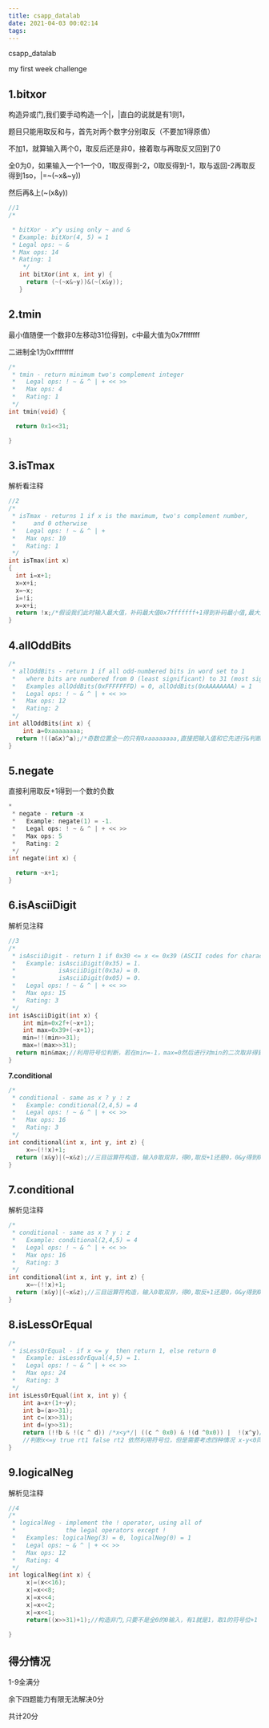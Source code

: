 ```yaml
---
title: csapp_datalab
date: 2021-04-03 00:02:14
tags:
---
```


csapp_datalab

my first week challenge

## 1.bitxor

构造异或门,我们要手动构造一个|，|直白的说就是有1则1，

题目只能用取反和与，首先对两个数字分别取反（不要加1得原值）

不加1，就算输入两个0，取反后还是非0，接着取与再取反又回到了0

全0为0，如果输入一个1一个0，1取反得到-2，0取反得到-1，取与返回-2再取反得到1so，|=~(~x&~y))

然后再&上(~(x&y))

```c
//1
/* 

 * bitXor - x^y using only ~ and & 
 * Example: bitXor(4, 5) = 1
 * Legal ops: ~ &
 * Max ops: 14
 * Rating: 1
    */
   int bitXor(int x, int y) {
     return (~(~x&~y))&(~(x&y));
   }
```

## 2.tmin

最小值随便一个数非0左移动31位得到，c中最大值为0x7fffffff

二进制全1为0xffffffff

```c
/* 
 * tmin - return minimum two's complement integer 
 *   Legal ops: ! ~ & ^ | + << >>
 *   Max ops: 4
 *   Rating: 1
 */
int tmin(void) {

  return 0x1<<31;

}
```

## 3.isTmax

解析看注释

```c
//2
/*
 * isTmax - returns 1 if x is the maximum, two's complement number,
 *     and 0 otherwise 
 *   Legal ops: ! ~ & ^ | +
 *   Max ops: 10
 *   Rating: 1
 */
int isTmax(int x) 
{
  int i=x+1;
  x=x+i;
  x=~x;
  i=!i;
  x=x+i;
  return !x;/*假设我们此时输入最大值，补码最大值0x7fffffff+1得到补码最小值,最大加最小得到-1，接着取反得0，对i取非得到0，相加得到0，结果取非得到1*/
}
```

## 4.allOddBits

```c
/* 
 * allOddBits - return 1 if all odd-numbered bits in word set to 1
 *   where bits are numbered from 0 (least significant) to 31 (most significant)
 *   Examples allOddBits(0xFFFFFFFD) = 0, allOddBits(0xAAAAAAAA) = 1
 *   Legal ops: ! ~ & ^ | + << >>
 *   Max ops: 12
 *   Rating: 2
 */
int allOddBits(int x) {
	int a=0xaaaaaaaa;
  return !((a&x)^a);/*奇数位置全一的只有0xaaaaaaaa,直接把输入值和它先进行&判断排除0xffffffff最后在进行异或判断*/
}
```

## 5.negate

直接利用取反+1得到一个数的负数

```c
* 
 * negate - return -x 
 *   Example: negate(1) = -1.
 *   Legal ops: ! ~ & ^ | + << >>
 *   Max ops: 5
 *   Rating: 2
 */
int negate(int x) {

  return ~x+1;
}
```

## 6.isAsciiDigit

解析见注释

```C
//3
/* 
 * isAsciiDigit - return 1 if 0x30 <= x <= 0x39 (ASCII codes for characters '0' to '9')
 *   Example: isAsciiDigit(0x35) = 1.
 *            isAsciiDigit(0x3a) = 0.
 *            isAsciiDigit(0x05) = 0.
 *   Legal ops: ! ~ & ^ | + << >>
 *   Max ops: 15
 *   Rating: 3
 */
int isAsciiDigit(int x) {
	int min=0x2f+(~x+1);
	int max=0x39+(~x+1);
	min=!!(min>>31);
	max=!(max>>31);
  return min&max;//利用符号位判断，若在min=-1，max=0然后进行对min的二次取非得到1，max取非得到1，二者取&；大于9的min=-1，max=-1运算后得0，小于0的min=0，max=0运算还是0
}
```

**7.conditional**



```c
/* 
 * conditional - same as x ? y : z 
 *   Example: conditional(2,4,5) = 4
 *   Legal ops: ! ~ & ^ | + << >>
 *   Max ops: 16
 *   Rating: 3
 */
int conditional(int x, int y, int z) {	
	 x=~(!!x)+1;
  return (x&y)|(~x&z);//三目运算符构造，输入0取双非，得0,取反+1还是0，0&y得到0，~0&z得到z；输入非0，取双非得1，取反加一得-1，~-1&z=0，-1&y=y
}
```

## 7.conditional

解析见注释

```C
/* 
 * conditional - same as x ? y : z 
 *   Example: conditional(2,4,5) = 4
 *   Legal ops: ! ~ & ^ | + << >>
 *   Max ops: 16
 *   Rating: 3
 */
int conditional(int x, int y, int z) {	
	 x=~(!!x)+1;
  return (x&y)|(~x&z);//三目运算符构造，输入0取双非，得0,取反+1还是0，0&y得到0，~0&z得到z；输入非0，取双非得1，取反加一得-1，~-1&z=0，-1&y=y
}
```

## 8.isLessOrEqual

```C
/* 
 * isLessOrEqual - if x <= y  then return 1, else return 0 
 *   Example: isLessOrEqual(4,5) = 1.
 *   Legal ops: ! ~ & ^ | + << >>
 *   Max ops: 24
 *   Rating: 3
 */
int isLessOrEqual(int x, int y) {
	int a=x+(1+~y);
	int b=(a>>31);
	int c=(x>>31);
	int d=(y>>31);
	return (!!b & !(c ^ d)) /*x<y*/| ((c ^ 0x0) & !(d ^0x0)) |  !(x^y)/*x=y*/ & !(!(y << 1) & (y ^0x0));
	//判断x<=y true rt1 false rt2 依然利用符号位，但是需要考虑四种情况 x-y<0同号,x=y,x<0 y>0异号,x=最小值
}
```

## 9.logicalNeg

解析见注释

```C
//4
/* 
 * logicalNeg - implement the ! operator, using all of 
 *              the legal operators except !
 *   Examples: logicalNeg(3) = 0, logicalNeg(0) = 1
 *   Legal ops: ~ & ^ | + << >>
 *   Max ops: 12
 *   Rating: 4 
 */
int logicalNeg(int x) {
	 x|=(x<<16);
	 x|=x<<8;
	 x|=x<<4;
	 x|=x<<2;
	 x|=x<<1;
	 return((x>>31)+1);//构造非门,只要不是全0的0输入，有1就是1，取1的符号位+1

}
```

## 得分情况

1-9全满分

余下四题能力有限无法解决0分

共计20分